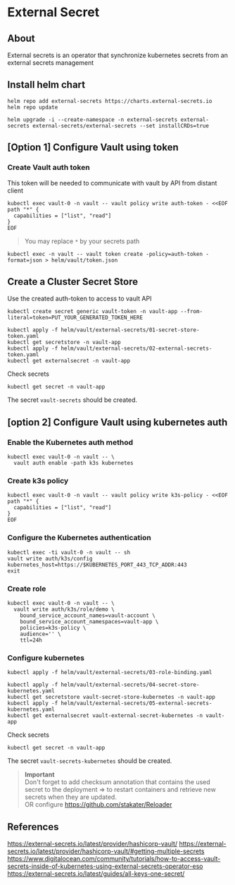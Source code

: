 # External Secret

## About
External secrets is an operator that synchronize kubernetes secrets from an external secrets management

## Install helm chart
```shell
helm repo add external-secrets https://charts.external-secrets.io
helm repo update
```

```shell
helm upgrade -i --create-namespace -n external-secrets external-secrets external-secrets/external-secrets --set installCRDs=true
```

## [Option 1] Configure Vault using token
### Create Vault auth token
This token will be needed to communicate with vault by API from distant client
```shell
kubectl exec vault-0 -n vault -- vault policy write auth-token - <<EOF
path "*" {
  capabilities = ["list", "read"]
}
EOF
```
> You may replace `*` by your secrets path

```shell
kubectl exec -n vault -- vault token create -policy=auth-token -format=json > helm/vault/token.json
```

## Create a Cluster Secret Store
Use the created auth-token to access to vault API
```shell
kubectl create secret generic vault-token -n vault-app --from-literal=token=PUT_YOUR_GENERATED_TOKEN_HERE
```

```shell
kubectl apply -f helm/vault/external-secrets/01-secret-store-token.yaml
kubectl get secretstore -n vault-app
kubectl apply -f helm/vault/external-secrets/02-external-secrets-token.yaml
kubectl get externalsecret -n vault-app
```

Check secrets 
```shell
kubectl get secret -n vault-app
```
The secret `vault-secrets` should be created.

## [option 2] Configure Vault using kubernetes auth

### Enable the Kubernetes auth method
```shell
kubectl exec vault-0 -n vault -- \
  vault auth enable -path k3s kubernetes
```
### Create k3s policy
```shell
kubectl exec vault-0 -n vault -- vault policy write k3s-policy - <<EOF
path "*" {
  capabilities = ["list", "read"]
}
EOF
```

### Configure the Kubernetes authentication
```shell
kubectl exec -ti vault-0 -n vault -- sh
vault write auth/k3s/config kubernetes_host=https://$KUBERNETES_PORT_443_TCP_ADDR:443
exit
```

### Create role
```shell
kubectl exec vault-0 -n vault -- \
  vault write auth/k3s/role/demo \
    bound_service_account_names=vault-account \
    bound_service_account_namespaces=vault-app \
    policies=k3s-policy \
    audience='' \
    ttl=24h
```

### Configure kubernetes
```shell
kubectl apply -f helm/vault/external-secrets/03-role-binding.yaml
```
```shell
kubectl apply -f helm/vault/external-secrets/04-secret-store-kubernetes.yaml
kubectl get secretstore vault-secret-store-kubernetes -n vault-app
kubectl apply -f helm/vault/external-secrets/05-external-secrets-kubernetes.yaml
kubectl get externalsecret vault-external-secret-kubernetes -n vault-app
```

Check secrets
```shell
kubectl get secret -n vault-app
```
The secret `vault-secrets-kubernetes` should be created.

> **Important**<br>
> Don't forget to add checksum annotation that contains the used secret to the deployment => to restart containers and retrieve new secrets when they are updated.<br>
> OR configure https://github.com/stakater/Reloader

## References
https://external-secrets.io/latest/provider/hashicorp-vault/
https://external-secrets.io/latest/provider/hashicorp-vault/#getting-multiple-secrets
https://www.digitalocean.com/community/tutorials/how-to-access-vault-secrets-inside-of-kubernetes-using-external-secrets-operator-eso
https://external-secrets.io/latest/guides/all-keys-one-secret/
